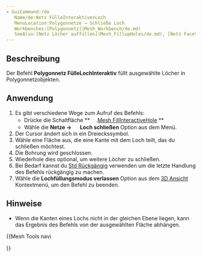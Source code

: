 ```yaml
---
- GuiCommand:/de
   Name/de:Netz FülleInteraktivesLoch
   MenuLocation:Polygonnetze → Schließe Loch
   Workbenches:[Polygonnetz](Mesh_Workbench/de.md)
   SeeAlso:[Netz Löcher auffüllen](Mesh_FillupHoles/de.md), [Netz FacetteHinzufügen ](Mesh_AddFacet/de.md)
---
```


## Beschreibung

Der Befehl **Polygonnetz FülleLochInteraktiv** füllt ausgewählte Löcher in Polygonnetzobjekten.

## Anwendung

1.  Es gibt verschiedene Wege zum Aufruf des Befehls:
    -   Drücke die Schaltfläche **<img src="images/Mesh_FülleInteraktivesLoch.svg" width=16px>.[Mesh FillInteractiveHole](Mesh_FillInteractiveHole/de.md)
**
    -   Wähle die **Netze → <img src="images/Mesh_FillInteractiveHole.svg" width=16px> Loch schließen** Option aus dem Menü.
2.  Der Cursor ändert sich in ein Dreieckssymbol.
3.  Wähle eine Fläche aus, die eine Kante mit dem Loch teilt, das du schließen möchtest.
4.  Die Bohrung wird geschlossen.
5.  Wiederhole dies optional, um weitere Löcher zu schließen.
6.  Bei Bedarf kannst du [Std Rückgängig](Std_Undo/de.md) verwenden um die letzte Handlung des Befehls rückgängig zu machen.
7.  Wähle die **Lochfüllungsmodus verlassen** Option aus dem [3D Ansicht](3D_view/de.md) Kontextmenü, um den Befehl zu beenden.

## Hinweise

-   Wenn die Kanten eines Lochs nicht in der gleichen Ebene liegen, kann das Ergebnis des Befehls von der ausgewählten Fläche abhängen.





{{Mesh Tools navi

}}  
